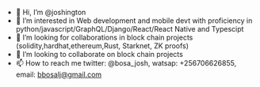 - 👋 Hi, I’m @joshington
- 👀 I’m interested in Web development and mobile devt with proficiency in python/javascript/GraphQL/Django/React/React Native and Typescipt
- 🌱 I’m looking for collaborations in block chain projects (solidity,hardhat,ethereum,Rust, Starknet, ZK proofs)
- 💞️ I’m looking to collaborate on block chain projects
- 📫 How to reach me twitter: @bosa_josh, watsap: +256706626855, email: bbosalj@gmail.com

<!---
joshington/joshington is a ✨ special ✨ repository because its `README.md` (this file) appears on your GitHub profile.
You can click the Preview link to take a look at your changes.
--->
